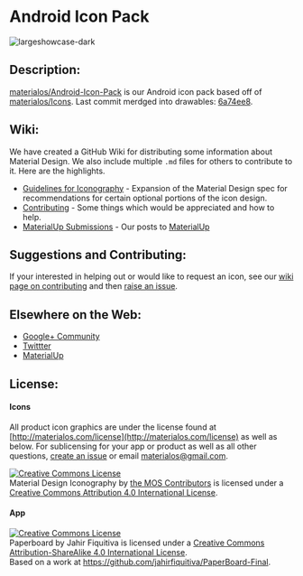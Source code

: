 # Android Icon Pack
![largeshowcase-dark](https://cloud.githubusercontent.com/assets/5341898/9100839/4076791e-3b94-11e5-8dc3-f7e7f9f40549.png)

## Description:

[materialos/Android-Icon-Pack](https://github.com/materialos/Android-Icon-Pack) is our Android icon pack based off of [materialos/Icons](https://github.com/materialos/Icons). Last commit merdged into drawables: [6a74ee8](https://github.com/materialos/Icons/commit/6a74ee88829938faf12c7be7a6a172bb0547f54a).

## Wiki:

We have created a GitHub Wiki for distributing some information about Material Design. We also include multiple `.md` files for others to contribute to it. Here are the highlights. 
* [Guidelines for Iconography](https://github.com/materialos/Icons/wiki/Guidelines) - Expansion of the Material Design spec for recommendations for certain optional portions of the icon design.
* [Contributing](https://github.com/materialos/Icons/wiki/Contributing) - Some things which would be appreciated and how to help.
* [MaterialUp Submissions](https://github.com/materialos/Icons/wiki/MaterialUp-Submissions) - Our posts to [MaterialUp](http://materialup.com)

## Suggestions and Contributing:

If your interested in helping out or would like to request an icon, see our [wiki page on contributing](https://github.com/materialos/Icons/wiki/Contributing) and then [raise an issue](https://github.com/materialos/Android-Icon-Pack/issues/new).

## Elsewhere on the Web:
* [Google+ Community](http://goo.gl/yaGBvL)
* [Twittter](https://twitter.com/materialos)
* [MaterialUp](http://www.materialup.com/materialos)

## License:
#### Icons
All product icon graphics are under the license found at [http://materialos.com/license](http://materialos.com/license) as well as below. For sublicensing for your app or product as well as all other questions, [create an issue](https://github.com/materialos/Icons/issues/new?title=[Licensing]%20My%20Question%20Here&body=Please%20leave%20us%20more%20information%20about%20your%20question%20here.) or email [materialos@gmail.com](mailto:materialos@gmail.com?Subject=Licensing%20Question).

<a rel="license" href="http://creativecommons.org/licenses/by/4.0/"><img alt="Creative Commons License" style="border-width:0" src="https://i.creativecommons.org/l/by/4.0/88x31.png" /></a><br /><span xmlns:dct="http://purl.org/dc/terms/" href="http://purl.org/dc/dcmitype/StillImage" property="dct:title" rel="dct:type">Material Design Iconography</span> by <a xmlns:cc="http://creativecommons.org/ns#" href="https://github.com/materialos/Icons" property="cc:attributionName" rel="cc:attributionURL">the MOS Contributors</a> is licensed under a <a rel="license" href="http://creativecommons.org/licenses/by/4.0/">Creative Commons Attribution 4.0 International License</a>.

#### App
<a rel="license" href="http://creativecommons.org/licenses/by-sa/4.0/"><img alt="Creative Commons License" style="border-width:0" src="https://i.creativecommons.org/l/by-sa/4.0/88x31.png" /></a><br /><span xmlns:dct="http://purl.org/dc/terms/" property="dct:title">Paperboard</span> by <span xmlns:cc="http://creativecommons.org/ns#" property="cc:attributionName">Jahir Fiquitiva</span> is licensed under a <a rel="license" href="http://creativecommons.org/licenses/by-sa/4.0/">Creative Commons Attribution-ShareAlike 4.0 International License</a>.<br />Based on a work at <a xmlns:dct="http://purl.org/dc/terms/" href="https://github.com/jahirfiquitiva/PaperBoard-Final" rel="dct:source">https://github.com/jahirfiquitiva/PaperBoard-Final</a>.
